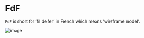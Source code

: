# FdF

`FdF` is short for ’fil de fer’ in French which means ’wireframe model’.

![image](https://github.com/user-attachments/assets/b5a85041-35fc-47ee-8b41-5680bf972f80)
